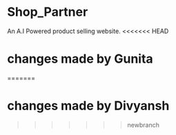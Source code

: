 # Shop_Partner
An A.I Powered product selling website.
<<<<<<< HEAD
# changes made by Gunita
=======
# changes made by Divyansh
>>>>>>> newbranch
